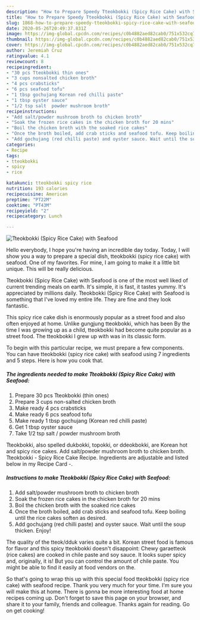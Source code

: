 ```yaml
---
description: "How to Prepare Speedy Tteokbokki (Spicy Rice Cake) with Seafood"
title: "How to Prepare Speedy Tteokbokki (Spicy Rice Cake) with Seafood"
slug: 1868-how-to-prepare-speedy-tteokbokki-spicy-rice-cake-with-seafood
date: 2020-05-26T20:49:37.831Z
image: https://img-global.cpcdn.com/recipes/c0b4882aed82cab0/751x532cq70/tteokbokki-spicy-rice-cake-with-seafood-recipe-main-photo.jpg
thumbnail: https://img-global.cpcdn.com/recipes/c0b4882aed82cab0/751x532cq70/tteokbokki-spicy-rice-cake-with-seafood-recipe-main-photo.jpg
cover: https://img-global.cpcdn.com/recipes/c0b4882aed82cab0/751x532cq70/tteokbokki-spicy-rice-cake-with-seafood-recipe-main-photo.jpg
author: Jeremiah Cruz
ratingvalue: 4.1
reviewcount: 8
recipeingredient:
- "30 pcs Tteokbokki thin ones"
- "3 cups nonsalted chicken broth"
- "4 pcs crabsticks"
- "6 pcs seafood tofu"
- "1 tbsp gochujang Korean red chilli paste"
- "1 tbsp oyster sauce"
- "1/2 tsp salt  powder mushroom broth"
recipeinstructions:
- "Add salt/powder mushroom broth to chicken broth"
- "Soak the frozen rice cakes in the chicken broth for 20 mins"
- "Boil the chicken broth with the soaked rice cakes"
- "Once the broth boiled, add crab sticks and seafood tofu. Keep boiling until the rice cakes soften as desired."
- "Add gochujang (red chilli paste) and oyster sauce. Wait until the soup thicken. Enjoy!"
categories:
- Recipe
tags:
- tteokbokki
- spicy
- rice

katakunci: tteokbokki spicy rice 
nutrition: 193 calories
recipecuisine: American
preptime: "PT22M"
cooktime: "PT43M"
recipeyield: "2"
recipecategory: Lunch

---
```



![Tteokbokki (Spicy Rice Cake) with Seafood](https://img-global.cpcdn.com/recipes/c0b4882aed82cab0/751x532cq70/tteokbokki-spicy-rice-cake-with-seafood-recipe-main-photo.jpg)

Hello everybody, I hope you're having an incredible day today. Today, I will show you a way to prepare a special dish, tteokbokki (spicy rice cake) with seafood. One of my favorites. For mine, I am going to make it a little bit unique. This will be really delicious.

Tteokbokki (Spicy Rice Cake) with Seafood is one of the most well liked of current trending meals on earth. It's simple, it is fast, it tastes yummy. It's appreciated by millions daily. Tteokbokki (Spicy Rice Cake) with Seafood is something that I've loved my entire life. They are fine and they look fantastic.

This spicy rice cake dish is enormously popular as a street food and also often enjoyed at home. Unlike gungjung tteokbokki, which has been By the time I was growing up as a child, tteokbokki had become quite popular as a street food. The tteokbokki I grew up with was in its classic form.


To begin with this particular recipe, we must prepare a few components. You can have tteokbokki (spicy rice cake) with seafood using 7 ingredients and 5 steps. Here is how you cook that.

<!--inarticleads1-->

##### The ingredients needed to make Tteokbokki (Spicy Rice Cake) with Seafood:

1. Prepare 30 pcs Tteokbokki (thin ones)
1. Prepare 3 cups non-salted chicken broth
1. Make ready 4 pcs crabsticks
1. Make ready 6 pcs seafood tofu
1. Make ready 1 tbsp gochujang (Korean red chilli paste)
1. Get 1 tbsp oyster sauce
1. Take 1/2 tsp salt / powder mushroom broth


Tteokbokki, also spelled dukbokki, topokki, or ddeokbokki, are Korean hot and spicy rice cakes. Add salt/powder mushroom broth to chicken broth. Tteokbokki - Spicy Rice Cake Recipe. Ingredients are adjustable and listed below in my Recipe Card -. 

<!--inarticleads2-->

##### Instructions to make Tteokbokki (Spicy Rice Cake) with Seafood:

1. Add salt/powder mushroom broth to chicken broth
1. Soak the frozen rice cakes in the chicken broth for 20 mins
1. Boil the chicken broth with the soaked rice cakes
1. Once the broth boiled, add crab sticks and seafood tofu. Keep boiling until the rice cakes soften as desired.
1. Add gochujang (red chilli paste) and oyster sauce. Wait until the soup thicken. Enjoy!


The quality of the tteok/dduk varies quite a bit. Korean street food is famous for flavor and this spicy tteokbokki doesn&#39;t disappoint: Chewy garaetteok (rice cakes) are cooked in chile paste and soy sauce. It looks super spicy and, originally, it is! But you can control the amount of chile paste. You might be able to find it easily at food vendors on the. 

So that's going to wrap this up with this special food tteokbokki (spicy rice cake) with seafood recipe. Thank you very much for your time. I'm sure you will make this at home. There is gonna be more interesting food at home recipes coming up. Don't forget to save this page on your browser, and share it to your family, friends and colleague. Thanks again for reading. Go on get cooking!
